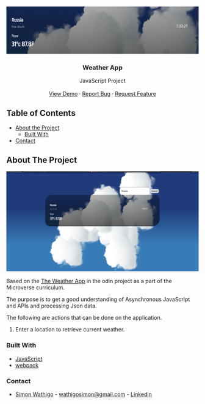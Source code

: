 <br />
<p align="center">
  <a href="https://raw.githack.com/wathigo/Weather-app/dom-tasks/dist/index.html">
    <img src="src/images/logo.png" alt="Logo">
  </a>

  <h3 align="center">Weather App</h3>

  <p align="center">
    JavaScript Project
    <br />
    <br />
    <a href="https://raw.githack.com/wathigo/Weather-app/dom-tasks/dist/index.html">View Demo</a>
    ·
    <a href="https://github.com/wathigo/Weather-app/issues">Report Bug</a>
    ·
    <a href="https://github.com/wathigo/Weather-app/issues">Request Feature</a>
  </p>
</p>


<!-- TABLE OF CONTENTS -->
## Table of Contents

* [About the Project](#about-the-project)
  * [Built With](#built-with)
* [Contact](#Contact)




<!-- ABOUT THE PROJECT -->
## About The Project

  <a href="https://raw.githack.com/wathigo/Weather-app/dom-tasks/dist/index.html">
    <img src="src/images/weather.png" alt="Logo">
  </a>

Based on the [The Weather App](https://www.theodinproject.com/courses/javascript/lessons/weather-app) in the odin project as a part of the Microverse curriculum.

The purpose is to get a good understanding of Asynchronous JavaScript and APIs and processing Json data.

The following are actions that can be done on the application.
  1. Enter a location to retrieve current weather.


### Built With
* [JavaScript](https://www.javascript.com/)
* [webpack](https://webpack.js.org/)


### Contact

* [Simon Wathigo](https://github.com/wathigo) - wathigosimon@gmail.com - [Linkedin](https://www.linkedin.com/in/simon-wathigo-445370183/)

